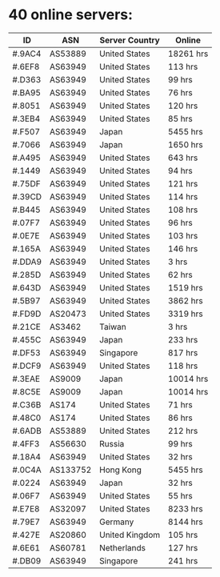 # 40 online servers:

| ID | ASN | Server Country | Online |
| ------ | ------ | ------ | ------ |
| #.9AC4 | AS53889 | United States | 18261 hrs |
| #.6EF8 | AS63949 | United States | 113 hrs |
| #.D363 | AS63949 | United States | 99 hrs |
| #.BA95 | AS63949 | United States | 76 hrs |
| #.8051 | AS63949 | United States | 120 hrs |
| #.3EB4 | AS63949 | United States | 85 hrs |
| #.F507 | AS63949 | Japan | 5455 hrs |
| #.7066 | AS63949 | Japan | 1650 hrs |
| #.A495 | AS63949 | United States | 643 hrs |
| #.1449 | AS63949 | United States | 94 hrs |
| #.75DF | AS63949 | United States | 121 hrs |
| #.39CD | AS63949 | United States | 114 hrs |
| #.B445 | AS63949 | United States | 108 hrs |
| #.07F7 | AS63949 | United States | 96 hrs |
| #.0E7E | AS63949 | United States | 103 hrs |
| #.165A | AS63949 | United States | 146 hrs |
| #.DDA9 | AS63949 | United States | 3 hrs |
| #.285D | AS63949 | United States | 62 hrs |
| #.643D | AS63949 | United States | 1519 hrs |
| #.5B97 | AS63949 | United States | 3862 hrs |
| #.FD9D | AS20473 | United States | 3319 hrs |
| #.21CE | AS3462 | Taiwan | 3 hrs |
| #.455C | AS63949 | Japan | 233 hrs |
| #.DF53 | AS63949 | Singapore | 817 hrs |
| #.DCF9 | AS63949 | United States | 118 hrs |
| #.3EAE | AS9009 | Japan | 10014 hrs |
| #.8C5E | AS9009 | Japan | 10014 hrs |
| #.C36B | AS174 | United States | 71 hrs |
| #.48C0 | AS174 | United States | 86 hrs |
| #.6ADB | AS53889 | United States | 212 hrs |
| #.4FF3 | AS56630 | Russia | 99 hrs |
| #.18A4 | AS63949 | United States | 32 hrs |
| #.0C4A | AS133752 | Hong Kong | 5455 hrs |
| #.0224 | AS63949 | Japan | 32 hrs |
| #.06F7 | AS63949 | United States | 55 hrs |
| #.E7E8 | AS32097 | United States | 8233 hrs |
| #.79E7 | AS63949 | Germany | 8144 hrs |
| #.427E | AS20860 | United Kingdom | 105 hrs |
| #.6E61 | AS60781 | Netherlands | 127 hrs |
| #.DB09 | AS63949 | Singapore | 241 hrs |

